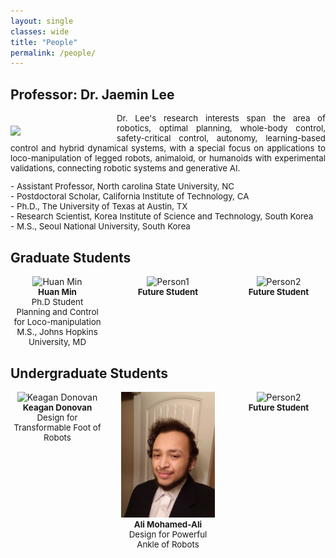 ```yaml
---
layout: single
classes: wide
title: "People"
permalink: /people/
---
```


## Professor: Dr. Jaemin Lee

<img src="/assets/images/Jaemin5.jpg" align="left" width="150px" style="margin-right: 20px;margin-top: 20px;"/>
<p style="text-align: justify;font-size:10pt;">
  Dr. Lee's research interests span the area of robotics, optimal planning, whole-body control, safety-critical control, autonomy, learning-based control and hybrid dynamical systems, with a special focus on applications to loco-manipulation of legged robots, animaloid, or humanoids with experimental validations, connecting robotic systems and generative AI.<br>
</p>  

<p style="text-align: justify;font-size:10pt;">
  - Assistant Professor, North carolina State University, NC <br>
  - Postdoctoral Scholar, California Institute of Technology, CA <br>
  - Ph.D., The University of Texas at Austin, TX <br>
  - Research Scientist, Korea Institute of Science and Technology, South Korea <br>
  - M.S., Seoul National University, South Korea <br>
</p>


<p> </p>

## Graduate Students
<div style="display: flex; justify-content: space-between; flex-wrap: wrap; gap: 10px; ">
  <div style="text-align: center; width: 150px;">
    <img src="/assets/images/Huan_min.jpg" style="width: 100%;" alt="Huan Min"/>
    <p style="font-size:10pt;margin: 0;"> <b>Huan Min </b> <br>
    Ph.D Student <br>  
    Planning and Control for Loco-manipulation <br>
    M.S., Johns Hopkins University, MD
    </p>
  </div>
  <div style="text-align: center; width: 150px;">
    <img src="/assets/images/robot_logo.png" style="width: 100%;" alt="Person1"/>
    <p style="font-size:10pt;margin: 0;"> <b>Future Student</b> <br>
    </p>
  </div>
  <div style="text-align: center; width: 150px;">
    <img src="/assets/images/robot_logo.png" style="width: 100%;" alt="Person2"/>
    <p style="font-size:10pt;margin: 0;"> <b>Future Student</b> <br>
    </p>
  </div>
</div>

<p> </p>

## Undergraduate Students
<div style="display: flex; justify-content: space-between; flex-wrap: wrap; gap: 10px; ">
  <div style="text-align: center; width: 150px;">
    <img src="/assets/images/Keagan.png" style="width: 100%;" alt="Keagan Donovan"/>
    <p style="font-size:10pt;margin: 0;"> <b>Keagan Donovan</b> <br>
    Design for Transformable Foot of Robots
    </p>
  </div>
  <div style="text-align: center; width: 150px;">
    <img src="/assets/images/Ali.jpg" style="width: 100%;" alt="Ali Mohamed-Ali"/>
    <p style="font-size:10pt;margin: 0;"> <b>Ali Mohamed-Ali</b> <br>
    Design for Powerful Ankle of Robots
    </p>
  </div>
  <div style="text-align: center; width: 150px;">
    <img src="/assets/images/robot_logo.png" style="width: 100%;" alt="Person2"/>
    <p style="font-size:10pt;margin: 0;"> <b>Future Student</b> <br>
    </p>
  </div>
</div>



